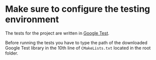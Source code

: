 # Make sure to configure the testing environment

The tests for the project are written in [Google Test](https://github.com/green-fox-academy/teaching-materials/blob/master/workshop/testing/env-setup/c/env_setup.md).

Before running the tests you have to type the path of the downloaded Google Test library in the 10th line of `CMakeLists.txt` located in the root folder.